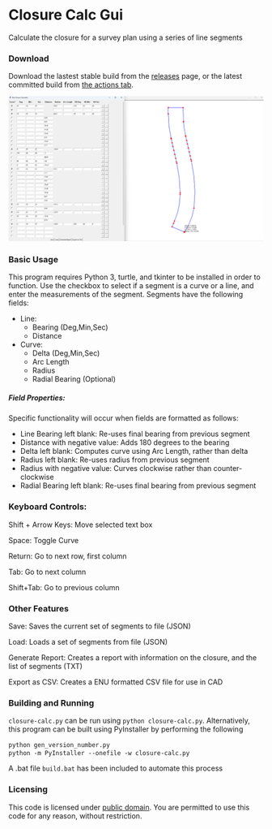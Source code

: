 # Closure Calc Gui
Calculate the closure for a survey plan using a series of line segments
### Download
Download the lastest stable build from the [releases](https://github.com/gsuofc/closure-calc-gui/releases) page, or the latest committed build from [the actions tab](https://github.com/gsuofc/closure-calc-gui/actions).

![Closure Calc GUI Screenshot, with grid of inputs on the left and visual diagram on the right](https://github.com/gsuofc/closure-calc-gui/blob/main/screenshot.png?raw=true)

### Basic Usage
This program requires Python 3, turtle, and tkinter to be installed in order to function. Use the checkbox to select if a segment is a curve or a line, and enter the measurements of the segment. Segments have the following fields:
- Line:
  - Bearing (Deg,Min,Sec)
  - Distance
- Curve:
  - Delta (Deg,Min,Sec)
  - Arc Length
  - Radius
  - Radial Bearing (Optional)
 
##### Field Properties:
Specific functionality will occur when fields are formatted as follows:
- Line Bearing left blank: Re-uses final bearing from previous segment
- Distance with negative value: Adds 180 degrees to the bearing
- Delta left blank: Computes curve using Arc Length, rather than delta
- Radius left blank: Re-uses radius from previous segment
- Radius with negative value: Curves clockwise rather than counter-clockwise
- Radial Bearing left blank: Re-uses final bearing from previous segment
 
### Keyboard Controls:
Shift + Arrow Keys: Move selected text box

Space: Toggle Curve

Return: Go to next row, first column

Tab: Go to next column

Shift+Tab: Go to previous column

### Other Features
Save: Saves the current set of segments to file (JSON)

Load: Loads a set of segments from file (JSON)

Generate Report: Creates a report with information on the closure, and the list of segments (TXT)

Export as CSV: Creates a ENU formatted CSV file for use in CAD

### Building and Running
`closure-calc.py` can be run using `python closure-calc.py`. Alternatively, this program can be built using PyInstaller by performing the following

```
python gen_version_number.py
python -m PyInstaller --onefile -w closure-calc.py
```

A .bat file `build.bat` has been included to automate this process

### Licensing
This code is licensed under [public domain](https://github.com/gsuofc/closure-calc-gui?tab=CC0-1.0-1-ov-file). You are permitted to use this code for any reason, without restriction. 
